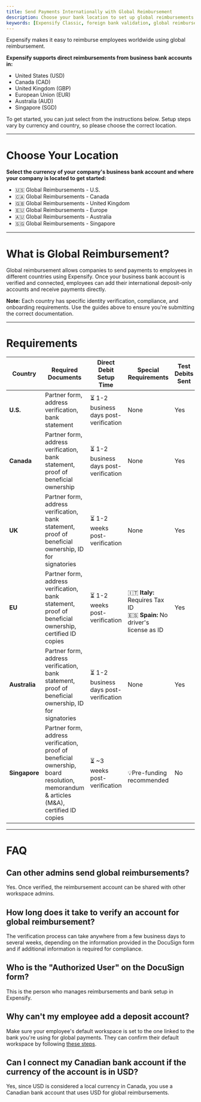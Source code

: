 ```yaml
---
title: Send Payments Internationally with Global Reimbursement
description: Choose your bank location to set up global reimbursements in Expensify.
keywords: [Expensify Classic, foreign bank validation, global reimbursement, United States, Canada, Europe, Singapore, Australia, United Kingdom, international reimbursements]
---
```

<div id="expensify-classic" markdown="1">

Expensify makes it easy to reimburse employees worldwide using global reimbursement.

**Expensify supports direct reimbursements from business bank accounts in:**
- United States (USD)
- Canada (CAD)
- United Kingdom (GBP)
- European Union (EUR)
- Australia (AUD)
- Singapore (SGD)

To get started, you can just select from the instructions below. Setup steps vary by currency and country, so please choose the correct location.

---

# Choose Your Location

**Select the currency of your company's business bank account and where your company is located to get started:**
- 🇺🇸 Global Reimbursements - U.S.
- 🇨🇦 Global Reimbursements - Canada
- 🇬🇧 Global Reimbursements - United Kingdom
- 🇪🇺 Global Reimbursements - Europe
- 🇦🇺 Global Reimbursements - Australia
- 🇸🇬 Global Reimbursements - Singapore

---

# What is Global Reimbursement?

Global reimbursement allows companies to send payments to employees in different countries using Expensify. Once your business bank account is verified and connected, employees can add their international deposit-only accounts and receive payments directly.

**Note:** Each country has specific identity verification, compliance, and onboarding requirements. Use the guides above to ensure you're submitting the correct documentation.

---

# Requirements

| Country         | Required Documents                                                                 | Direct Debit Setup Time             | Special Requirements | Test Debits Sent |
|----------------|--------------------------------------------------------------------------------------|-------------------------------------|----------------------|------------------|
| **U.S.**        | Partner form, address verification, bank statement                                 | ⏳ 1-2 business days post-verification | None                | Yes              |
| **Canada**      | Partner form, address verification, bank statement, proof of beneficial ownership  | ⏳ 1-2 business days post-verification | None              | Yes              |
| **UK**          | Partner form, address verification, bank statement, proof of beneficial ownership, ID for signatories | ⏳ 1-2 weeks post-verification | None                | Yes              |
| **EU**          | Partner form, address verification, bank statement, proof of beneficial ownership, certified ID copies | ⏳ 1-2 weeks post-verification | <br>🇮🇹 **Italy:** Requires Tax ID<br>🇪🇸 **Spain:** No driver's license as ID | Yes              |
| **Australia**   | Partner form, address verification, bank statement, proof of beneficial ownership, ID for signatories | ⏳ 1-2 business days post-verification | None              | Yes              |
| **Singapore**   | Partner form, address verification, proof of beneficial ownership, board resolution, memorandum & articles (M&A), certified ID copies | ⏳ ~3 weeks post-verification | <br>💡Pre-funding recommended | No               |


---

# FAQ

## Can other admins send global reimbursements?
Yes. Once verified, the reimbursement account can be shared with other workspace admins.

## How long does it take to verify an account for global reimbursement?
The verification process can take anywhere from a few business days to several weeks, depending on the information provided in the DocuSign form and if additional information is required for compliance.

## Who is the "Authorized User" on the DocuSign form?
This is the person who manages reimbursements and bank setup in Expensify.

## Why can't my employee add a deposit account?
Make sure your employee's default workspace is set to the one linked to the bank you're using for global payments. They can confirm their default workspace by following [these steps](https://help.expensify.com/articles/expensify-classic/workspaces/Navigate-multiple-workspaces).

## Can I connect my Canadian bank account if the currency of the account is in USD? 
Yes, since USD is considered a local currency in Canada, you use a Canadian bank account that uses USD for global reimbursements. 

</div>
